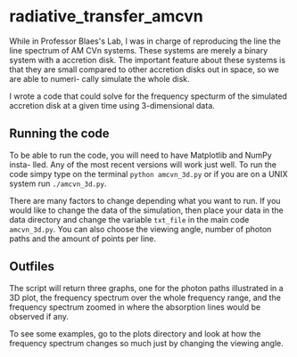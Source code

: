 # radiative_transfer_amcvn

While in Professor Blaes's Lab, I was in charge of reproducing the line the
line spectrum of AM CVn systems. These systems are merely a binary system with
a accretion disk. The important feature about these systems is that they are 
small compared to other accretion disks out in space, so we are able to numeri-
cally simulate the whole disk. 

I wrote a code that could solve for the frequency specturm of the simulated 
accretion disk at a given time using 3-dimensional data. 

## Running the code

To be able to run the code, you will need to have Matplotlib and NumPy insta-
lled. Any of the most recent versions will work just well. 
To run the code simpy type on the terminal `python amcvn_3d.py` or if you are
on a UNIX system run `./amcvn_3d.py`.

There are many factors to change depending what you want to run. If you would
like to change the data of the simulation, then place your data in the data 
directory and change the variable `txt_file` in the main code `amcvn_3d.py`.
You can also choose the viewing angle, number of photon paths and the amount of
points per line.

## Outfiles

The script will return three graphs, one for the photon paths illustrated in a 
3D plot, the frequency spectrum over the whole frequency range, and the 
frequency spectrum zoomed in where the absorption lines would be observed if
any. 

To see some examples, go to the plots directory and look at how the frequency
spectrum changes so much just by changing the viewing angle.
